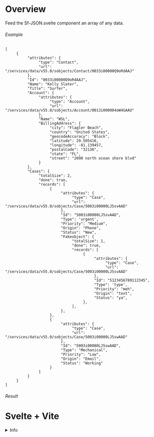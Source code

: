 # Overview

Feed the Sf-JSON.svelte component an array of any data. 

###### Example 
```
[
     {
          "attributes": {
               "type": "Contact",
               "url": "/services/data/v55.0/sobjects/Contact/0033i00000Q9oRdAAJ"
          },
          "Id": "0033i00000Q9oRdAAJ",
          "Name": "Kelly Slater",
          "Title": "Surfer",
          "Account": {
               "attributes": {
                    "type": "Account",
                    "url": "/services/data/v55.0/sobjects/Account/0013i000004oW4GAAU"
               },
               "Name": "WSL",
               "BillingAddress": {
                    "city": "Flagler Beach",
                    "country": "United States",
                    "geocodeAccuracy": "Block",
                    "latitude": 29.505416,
                    "longitude": -81.139457,
                    "postalCode": "32136",
                    "state": "FL",
                    "street": "2090 north ocean shore blvd"
               }
          },
          "Cases": {
               "totalSize": 2,
               "done": true,
               "records": [
                    {
                         "attributes": {
                              "type": "Case",
                              "url": "/services/data/v55.0/sobjects/Case/5003i00000LJ5svAAD"
                         },
                         "Id": "5003i00000LJ5svAAD",
                         "Type": 'urgent',
                         "Priority": "Medium",
                         "Origin": "Phone",
                         "Status": "New",
                         "Fakeobject": {
                              "totalSize": 1,
                              "done": true,
                              "records": [
                                   {
                                        "attributes": {
                                             "type": "Case",
                                             "url": "/services/data/v55.0/sobjects/Case/5003i00000LJ5svAAD"
                                        },
                                        "Id": "5123456789112345",
                                        "Type": 'type',
                                        "Priority": "meh",
                                        "Origin": "text",
                                        "Status": "ya",
                                   },
                              ],
                         },
                    },
                    {
                         "attributes": {
                              "type": "Case",
                              "url": "/services/data/v55.0/sobjects/Case/5003i00000LJ5swAAD"
                         },
                         "Id": "5003i00000LJ5swAAD",
                         "Type": "Mechanical",
                         "Priority": "Low",
                         "Origin": "Email",
                         "Status": "Working"
                    }
               ]
          }
     }
]
```
###### Result

# Svelte + Vite

<details>

  <summary>Info</summary>

This template should help get you started developing with Svelte in Vite.

## Recommended IDE Setup

[VS Code](https://code.visualstudio.com/) + [Svelte](https://marketplace.visualstudio.com/items?itemName=svelte.svelte-vscode).

## Need an official Svelte framework?

Check out [SvelteKit](https://github.com/sveltejs/kit#readme), which is also powered by Vite. Deploy anywhere with its serverless-first approach and adapt to various platforms, with out of the box support for TypeScript, SCSS, and Less, and easily-added support for mdsvex, GraphQL, PostCSS, Tailwind CSS, and more.

## Technical considerations

**Why use this over SvelteKit?**

- It brings its own routing solution which might not be preferable for some users.
- It is first and foremost a framework that just happens to use Vite under the hood, not a Vite app.

This template contains as little as possible to get started with Vite + Svelte, while taking into account the developer experience with regards to HMR and intellisense. It demonstrates capabilities on par with the other `create-vite` templates and is a good starting point for beginners dipping their toes into a Vite + Svelte project.

Should you later need the extended capabilities and extensibility provided by SvelteKit, the template has been structured similarly to SvelteKit so that it is easy to migrate.

**Why `global.d.ts` instead of `compilerOptions.types` inside `jsconfig.json` or `tsconfig.json`?**

Setting `compilerOptions.types` shuts out all other types not explicitly listed in the configuration. Using triple-slash references keeps the default TypeScript setting of accepting type information from the entire workspace, while also adding `svelte` and `vite/client` type information.

**Why include `.vscode/extensions.json`?**

Other templates indirectly recommend extensions via the README, but this file allows VS Code to prompt the user to install the recommended extension upon opening the project.

**Why enable `checkJs` in the JS template?**

It is likely that most cases of changing variable types in runtime are likely to be accidental, rather than deliberate. This provides advanced typechecking out of the box. Should you like to take advantage of the dynamically-typed nature of JavaScript, it is trivial to change the configuration.

**Why is HMR not preserving my local component state?**

HMR state preservation comes with a number of gotchas! It has been disabled by default in both `svelte-hmr` and `@sveltejs/vite-plugin-svelte` due to its often surprising behavior. You can read the details [here](https://github.com/rixo/svelte-hmr#svelte-hmr).

If you have state that's important to retain within a component, consider creating an external store which would not be replaced by HMR.

```js
// store.js
// An extremely simple external store
import { writable } from 'svelte/store'
export default writable(0)
```
</details>
